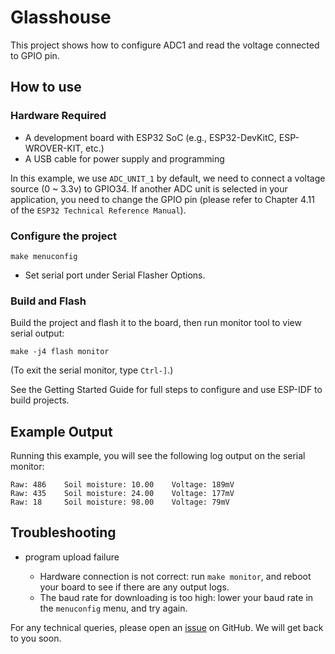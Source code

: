 # Glasshouse

This project shows how to configure ADC1 and read the voltage connected to GPIO pin.

## How to use

### Hardware Required

* A development board with ESP32 SoC (e.g., ESP32-DevKitC, ESP-WROVER-KIT, etc.)
* A USB cable for power supply and programming

In this example, we use `ADC_UNIT_1` by default, we need to connect a voltage source (0 ~ 3.3v) to GPIO34. If another ADC unit is selected in your application, you need to change the GPIO pin (please refer to Chapter 4.11 of the `ESP32 Technical Reference Manual`).

### Configure the project

```
make menuconfig
```

* Set serial port under Serial Flasher Options.

### Build and Flash

Build the project and flash it to the board, then run monitor tool to view serial output:

```
make -j4 flash monitor
```

(To exit the serial monitor, type ``Ctrl-]``.)

See the Getting Started Guide for full steps to configure and use ESP-IDF to build projects.

## Example Output

Running this example, you will see the following log output on the serial monitor:

```
Raw: 486   	Soil moisture: 10.00    Voltage: 189mV
Raw: 435   	Soil moisture: 24.00    Voltage: 177mV
Raw: 18   	Soil moisture: 98.00    Voltage: 79mV
```

## Troubleshooting

* program upload failure

    * Hardware connection is not correct: run `make monitor`, and reboot your board to see if there are any output logs.
    * The baud rate for downloading is too high: lower your baud rate in the `menuconfig` menu, and try again.

For any technical queries, please open an [issue](https://github.com/espressif/esp-idf/issues) on GitHub. We will get back to you soon.
